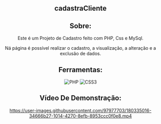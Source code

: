 <div align="center"> 
  
 ## cadastraCliente

 ## Sobre:
  Este é um Projeto de Cadastro feito com PHP, Css e MySql. <br>
  
  Ná página é possível realizar o cadastro, a visualização, a alteração e a exclusão de dados.

## Ferramentas:

 ![PHP](https://img.shields.io/badge/php-%23777BB4.svg?style=for-the-badge&logo=php&logoColor=white)
 ![CSS3](https://img.shields.io/badge/css3-%231572B6.svg?style=for-the-badge&logo=css3&logoColor=white)
  
## Vídeo De Demonstração:


https://user-images.githubusercontent.com/97977703/180335016-34666b27-1014-4270-8efb-8953ccc0f0e8.mp4



</div>
